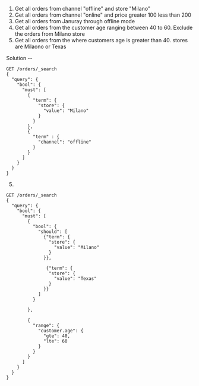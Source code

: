
1. Get all orders from channel "offline" and store "Milano"
2. Get all orders from channel "online" and price greater 100 less than 200
3. Get all orders from Januray through offline mode
4. Get all orders from the customer age ranging between 40 to 60. Exclude the orders from Milano store
5. Get all orders from the where customers age is greater than 40. stores are Milaono or Texas

Solution --

```
GET /orders/_search
{
  "query": {
    "bool": {
      "must": [
        {
          "term": {
            "store": {
              "value": "Milano"
            }
          }
        },
        {
          "term" : {
            "channel": "offline"
          }
        }
      ]
    }
  }
}

```

5.

```
GET /orders/_search
{
  "query": {
    "bool": {
      "must": [
        {
          "bool": {
            "should": [
              {"term": {
                "store": {
                  "value": "Milano"
                }
              }},
              
               {"term": {
                "store": {
                  "value": "Texas"
                }
              }}
            ]
          }
          
        },
        
        {
          "range": {
            "customer.age": {
              "gte": 40,
              "lte": 60
            }
          }
        }
      ]
    }
  }
}

```